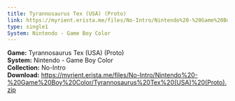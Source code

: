 ```yaml
---
title: Tyrannosaurus Tex (USA) (Proto)
link: https://myrient.erista.me/files/No-Intro/Nintendo%20-%20Game%20Boy%20Color/Tyrannosaurus%20Tex%20(USA)%20(Proto).zip
type: single1
System: Nintendo - Game Boy Color
---
```

<b>Game:</b> Tyrannosaurus Tex (USA) (Proto)<br>
<b>System:</b> Nintendo - Game Boy Color<br>
<b>Collection:</b> No-Intro<br>
<b>Download:</b> https://myrient.erista.me/files/No-Intro/Nintendo%20-%20Game%20Boy%20Color/Tyrannosaurus%20Tex%20(USA)%20(Proto).zip